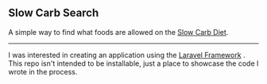 ## Slow Carb Search

A simple way to find what foods are allowed on the [Slow Carb
Diet](http://en.wikipedia.org/wiki/Slow-Carb_Diet). 

----

I was interested in creating an application using the [Laravel
Framework](http://laravel.com/) . This repo isn't intended to be
installable, just a place to showcase the code I wrote in the process.
 
